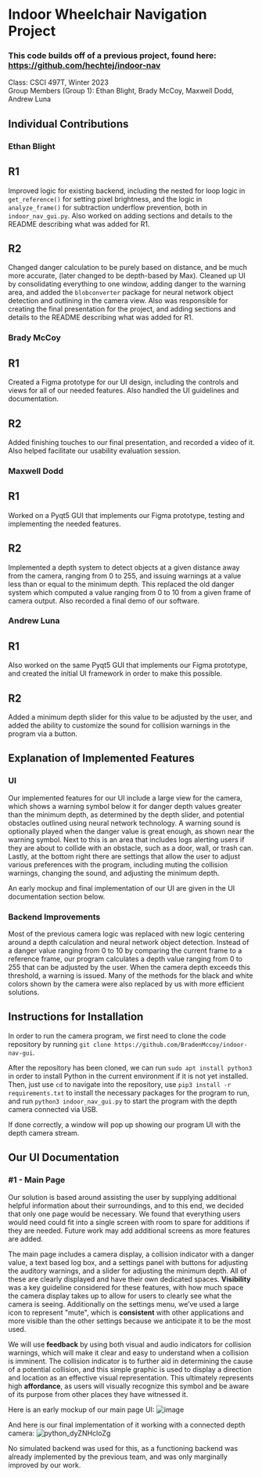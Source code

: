 # Indoor Wheelchair Navigation Project
### This code builds off of a previous project, found here: https://github.com/hechtej/indoor-nav

Class: CSCI 497T, Winter 2023\
Group Members (Group 1): Ethan Blight, Brady McCoy, Maxwell Dodd, Andrew Luna

## Individual Contributions

### Ethan Blight
## R1
Improved logic for existing backend, including the nested for loop logic in `get_reference()` for setting pixel brightness, and the logic in `analyze_frame()` for subtraction underflow prevention, both in `indoor_nav_gui.py`. Also worked on adding sections and details to the README describing what was added for R1.

## R2
Changed danger calculation to be purely based on distance, and be much more accurate, (later changed to be depth-based by Max). Cleaned up UI by consolidating everything to one window, adding danger to the warning area, and added the `blobconverter` package for neural network object detection and outlining in the camera view. Also was responsible for creating the final presentation for the project, and adding sections and details to the README describing what was added for R1.

### Brady McCoy
## R1
Created a Figma prototype for our UI design, including the controls and views for all of our needed features. Also handled the UI guidelines and documentation.

## R2
Added finishing touches to our final presentation, and recorded a video of it. Also helped facilitate our usability evaluation session.

### Maxwell Dodd
## R1
Worked on a Pyqt5 GUI that implements our Figma prototype, testing and implementing the needed features.

## R2
Implemented a depth system to detect objects at a given distance away from the camera, ranging from 0 to 255, and issuing warnings at a value less than or equal to the minimum depth. This replaced the old danger system which computed a value ranging from 0 to 10 from a given frame of camera output. Also recorded a final demo of our software.

### Andrew Luna
## R1
Also worked on the same Pyqt5 GUI that implements our Figma prototype, and created the initial UI framework in order to make this possible.

## R2
Added a minimum depth slider for this value to be adjusted by the user, and added the ability to customize the sound for collision warnings in the program via a button.

## Explanation of Implemented Features

### UI
Our implemented features for our UI include a large view for the camera, which shows a warning symbol below it for danger depth values greater than the minimum depth, as determined by the depth slider, and potential obstacles outlined using neural network technology. A warning sound is optionally played when the danger value is great enough, as shown near the warning symbol. Next to this is an area that includes logs alerting users if they are about to collide with an obstacle, such as a door, wall, or trash can. Lastly, at the bottom right there are settings that allow the user to adjust various preferences with the program, including muting the collision warnings, changing the sound, and adjusting the minimum depth.

An early mockup and final implementation of our UI are given in the UI documentation section below.

### Backend Improvements
Most of the previous camera logic was replaced with new logic centering around a depth calculation and neural network object detection. Instead of a danger value ranging from 0 to 10 by comparing the current frame to a reference frame, our program calculates a depth value ranging from 0 to 255 that can be adjusted by the user. When the camera depth exceeds this threshold, a warning is issued. Many of the methods for the black and white colors shown by the camera were also replaced by us with more efficient solutions.

## Instructions for Installation
In order to run the camera program, we first need to clone the code repository by running `git clone https://github.com/BradenMccoy/indoor-nav-gui`.

After the repository has been cloned, we can run `sudo apt install python3` in order to install Python in the current environment if it is not yet installed. Then, just use `cd` to navigate into the repository, use `pip3 install -r requirements.txt` to install the necessary packages for the program to run, and run `python3 indoor_nav_gui.py` to start the program with the depth camera connected via USB.

If done correctly, a window will pop up showing our program UI with the depth camera stream.

## Our UI Documentation

### #1 - Main Page

Our solution is based around assisting the user by supplying additional helpful information about their surroundings, and to this end, we decided that only one page would be necessary. We found that everything users would need could fit into a single screen with room to spare for additions if they are needed. Future work may add additional screens as more features are added.

The main page includes a camera display, a collision indicator with a danger value, a text based log box, and a settings panel with buttons for adjusting the auditory warnings, and a slider for adjusting the minimum depth. All of these are clearly displayed and have their own dedicated spaces. **Visibility** was a key guideline considered for these features, with how much space the camera display takes up to allow for users to clearly see what the camera is seeing. Additionally on the settings menu, we’ve used a large icon to represent "mute", which is **consistent** with other applications and more visible than the other settings because we anticipate it to be the most used.

We will use **feedback** by using both visual and audio indicators for collision warnings, which will make it clear and easy to understand when a collision is imminent. The collision indicator is to further aid in determining the cause of a potential collision, and this simple graphic is used to display a direction and location as an effective visual representation. This ultimately represents high **affordance**, as users will visually recognize this symbol and be aware of its purpose from other places they have witnessed it.

Here is an early mockup of our main page UI:
![image](https://user-images.githubusercontent.com/13970556/219263404-354d13b7-30e5-42de-9ccc-30ce7ede7acd.png)

And here is our final implementation of it working with a connected depth camera:
![python_dyZNHcloZg](https://user-images.githubusercontent.com/55826558/222355730-b4e398e5-d61b-45ad-94bb-dcf2625958ca.png)

No simulated backend was used for this, as a functioning backend was already implemented by the previous team, and was only marginally improved by our work.
